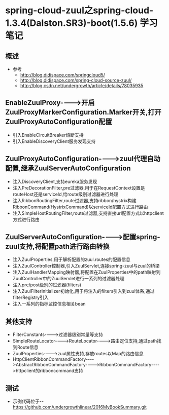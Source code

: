 # spring-cloud-zuul之spring-cloud-1.3.4(Dalston.SR3)-boot(1.5.6) 学习笔记
## 概述
- 参考
    - http://blog.didispace.com/springcloud5/
    - http://blog.didispace.com/spring-cloud-source-zuul/
    - http://blog.csdn.net/undergrowth/article/details/78035935
## EnableZuulProxy---->开启ZuulProxyMarkerConfiguration.Marker开关,打开ZuulProxyAutoConfiguration配置
- 引入EnableCircuitBreaker熔断支持
- 引入EnableDiscoveryClient服务发现支持
## ZuulProxyAutoConfiguration---->zuul代理自动配置,继承ZuulServerAutoConfiguration
- 注入DiscoveryClient,支持eureka服务发现
- 注入PreDecorationFilter,pre过滤器,用于在RequestContext设置是routeHost还是serviceId,给route级别过滤器进行处理
- 注入RibbonRoutingFilter,route过滤器,支持ribbon/hystrix构建RibbonCommand(HystrixCommand)以serviceId配置方式进行路由
- 注入SimpleHostRoutingFilter,route过滤器,支持直接url配置方式以httpclient方式进行路由
## ZuulServerAutoConfiguration---->配置spring-zuul支持,将配置path进行路由转换
- 注入ZuulProperties,用于解析配置的zuul.routes的配置信息
- 注入ZuulController控制器,引入ZuulServlet,连接spring-zuul与zuul的桥梁
- 注入ZuulHandlerMapping映射器,将配置在ZuulProperties中的path映射到ZuulController中的ZuulServlet进行一系列的过滤器处理
- 注入pre/post级别的过滤器(filters)
- 注入ZuulFilterInitializer初始化,用于将注入的filters引入到zuul体系,通过filterRegistry引入
- 注入一系列的指标监控信息相关bean
## 其他支持
- FilterConstants---->过滤器级别常量等支持
- SimpleRouteLocator---->RouteLocator---->路由定位支持,通过path找到Route信息
- ZuulProperties---->zuul属性支持,存放routes以Map的路由信息
- HttpClientRibbonCommandFactory---->AbstractRibbonCommandFactory---->RibbonCommandFactory---->httpclient的ribboncommand支持
## 测试
- 示例代码位于-- https://github.com/undergrowthlinear/2016MyBookSummary.git